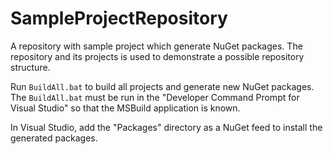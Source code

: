 SampleProjectRepository
=======================

A repository with sample project which generate NuGet packages. The repository and its projects is used to demonstrate a possible repository structure. 

Run `BuildAll.bat` to build all projects and generate new NuGet packages. 
The `BuildAll.bat` must be run in the "Developer Command Prompt for Visual Studio" so that the MSBuild application is known. 

In Visual Studio, add the "Packages" directory as a NuGet feed to install the generated packages. 
